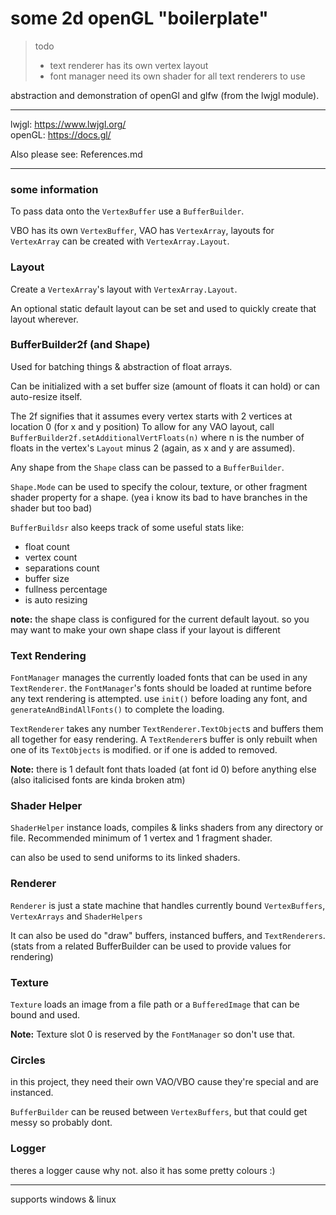 # some 2d openGL "boilerplate"

> todo
> - text renderer has its own vertex layout
> - font manager need its own shader for all text renderers to use

abstraction and demonstration of openGl and glfw (from the lwjgl module).

---

lwjgl: https://www.lwjgl.org/ \
openGL: https://docs.gl/

Also please see: References.md

---

### some information


To pass data onto the `VertexBuffer` use a `BufferBuilder`.

VBO has its own `VertexBuffer`, VAO has `VertexArray`, layouts for `VertexArray` can be created with `VertexArray.Layout`.

### Layout

Create a `VertexArray`'s layout with `VertexArray.Layout`.

An optional static default layout can be set and used to quickly create that layout wherever.

### BufferBuilder2f (and Shape)

Used for batching things & abstraction of float arrays.

Can be initialized with a set buffer size (amount of floats it can hold) or can auto-resize itself.

The 2f signifies that it assumes every vertex starts with 2 vertices at location 0 (for x and y position)
To allow for any VAO layout, call `BufferBuilder2f.setAdditionalVertFloats(n)` where n is the number of floats in the vertex's `Layout` minus 2 (again, as x and y are assumed).

Any shape from the `Shape` class can be passed to a `BufferBuilder`.

`Shape.Mode` can be used to specify the colour, texture, or other fragment shader property for a shape.
(yea i know its bad to have branches in the shader but too bad)

`BufferBuildsr` also keeps track of some useful stats like:
* float count
* vertex count
* separations count
* buffer size
* fullness percentage
* is auto resizing

**note:** the shape class is configured for the current default layout. so you may want to make your own shape class if your layout is different

### Text Rendering

`FontManager` manages the currently loaded fonts that can be used in any `TextRenderer`.
the `FontManager`'s fonts should be loaded at runtime before any text rendering is attempted. use `init()` before loading any font, and `generateAndBindAllFonts()` to complete the loading.

`TextRenderer` takes any number `TextRenderer.TextObject`s and buffers them all together for easy rendering. A `TextRenderer`s buffer is only rebuilt when one of its `TextObjects` is modified. or if one is added to removed.

**Note:** there is 1 default font thats loaded (at font id 0) before anything else (also italicised fonts are kinda broken atm)

### Shader Helper

`ShaderHelper` instance loads, compiles & links shaders from any directory or file. Recommended minimum of 1 vertex and 1 fragment shader.

can also be used to send uniforms to its linked shaders.

### Renderer

`Renderer` is just a state machine that handles currently bound `VertexBuffers`, `VertexArrays` and `ShaderHelpers`

It can also be used do "draw" buffers, instanced buffers, and `TextRenderers`. (stats from a related BufferBuilder can be used to provide values for rendering)

### Texture

`Texture` loads an image from a file path or a `BufferedImage` that can be bound and used.

**Note:** Texture slot 0 is reserved by the `FontManager` so don't use that.

### Circles

in this project, they need their own VAO/VBO cause they're special and are instanced.

`BufferBuilder` can be reused between `VertexBuffers`, but that could get messy so probably dont.

### Logger

theres a logger cause why not. also it has some pretty colours :)

---

supports windows & linux
